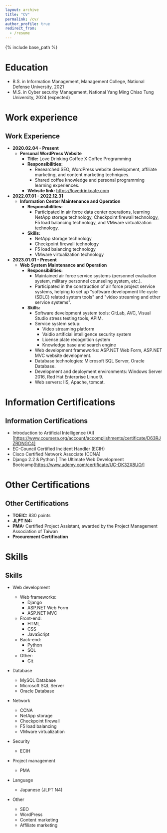 ```yaml
---
layout: archive
title: "CV"
permalink: /cv/
author_profile: true
redirect_from:
  - /resume
---
```


{% include base_path %}

Education
======
* B.S. in Information Management, Management College, National Defense University, 2021
* M.S. in Cyber security Management, National Yang Ming Chiao Tung University, 2024 (expected)


Work experience
======
## Work Experience

* **2020.02.04 - Present**
    * **Personal WordPress Website**
        * **Title:** Love Drinking Coffee X Coffee Programming
        * **Responsibilities:**
            * Researched SEO, WordPress website development, affiliate marketing, and content marketing techniques.
            * Shared coffee knowledge and personal programming learning experiences.
        * **Website link:** https://lovedrinkcafe.com
* **2022.07.01 - 2022.12.31**
    * **Information Center Maintenance and Operation**
        * **Responsibilities:**
            * Participated in air force data center operations, learning NetApp storage technology, Checkpoint firewall technology, F5 load balancing technology, and VMware virtualization technology.
        * **Skills:**
            * NetApp storage technology
            * Checkpoint firewall technology
            * F5 load balancing technology
            * VMware virtualization technology
* **2023.01.01 - Present**
    * **Web System Maintenance and Operation**
        * **Responsibilities:**
            * Maintained air force service systems (personnel evaluation system, military personnel counseling system, etc.).
            * Participated in the construction of air force project service systems, helping to set up "software development life cycle (SDLC) related system tools" and "video streaming and other service systems".
        * **Skills:**
            * Software development system tools: GitLab, AVC, Visual Studio stress testing tools, APIM.
            * Service system setup:
                * Video streaming platform
                * Vaidio artificial intelligence security system
                * License plate recognition system
                * Knowledge base and search engine
            * Web development frameworks: ASP.NET Web Form, ASP.NET MVC website development.
            * Database technologies: Microsoft SQL Server, Oracle Database.
            * Development and deployment environments: Windows Server 2016, Red Hat Enterprise Linux 9.
            * Web servers: IIS, Apache, tomcat.

Information Certifications
======
## Information Certifications
* Introduction to Artificial Intelligence (AI)[https://www.coursera.org/account/accomplishments/certificate/D63RJZRDNGC4]
* EC-Council Certified Incident Handler (ECIH)
* Cisco Certified Network Associate (CCNA)
* Django 2.2 & Python | The Ultimate Web Development Bootcamp[https://www.udemy.com/certificate/UC-DK32X8UO/]

Other Certifications
======
## Other Certifications
* **TOEIC:** 830 points
* **JLPT N4:**
* **PMA:** Certified Project Assistant, awarded by the Project Management Association of Taiwan
* **Procurement Certification**




Skills
======
## Skills
* Web development
    * Web frameworks:
        * Django
        * ASP.NET Web Form
        * ASP.NET MVC
    * Front-end:
        * HTML
        * CSS
        * JavaScript
    * Back-end:
        * Python
        * SQL
    * Other:
        * Git

* Database
    * MySQL Database
    * Microsoft SQL Server
    * Oracle Database
* Network
    * CCNA
    * NetApp storage
    * Checkpoint firewall
    * F5 load balancing
    * VMware virtualization
* Security
    * ECIH
* Project management
    * PMA
* Language
    * Japanese (JLPT N4)
* Other
    * SEO
    * WordPress
    * Content marketing
    * Affiliate marketing

<!--Publications
======
  <ul>{% for post in site.publications %}
    {% include archive-single-cv.html %}
  {% endfor %}</ul>

Talks
======
  <ul>{% for post in site.talks %}
    {% include archive-single-talk-cv.html %}
  {% endfor %}</ul>

Teaching
======
  <ul>{% for post in site.teaching %}
    {% include archive-single-cv.html %}
  {% endfor %}</ul>

Service and leadership
======
* Currently signed in to 43 different slack teams`` -->
